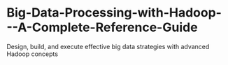 # Big-Data-Processing-with-Hadoop---A-Complete-Reference-Guide
Design, build, and execute effective big data strategies with advanced Hadoop concepts
